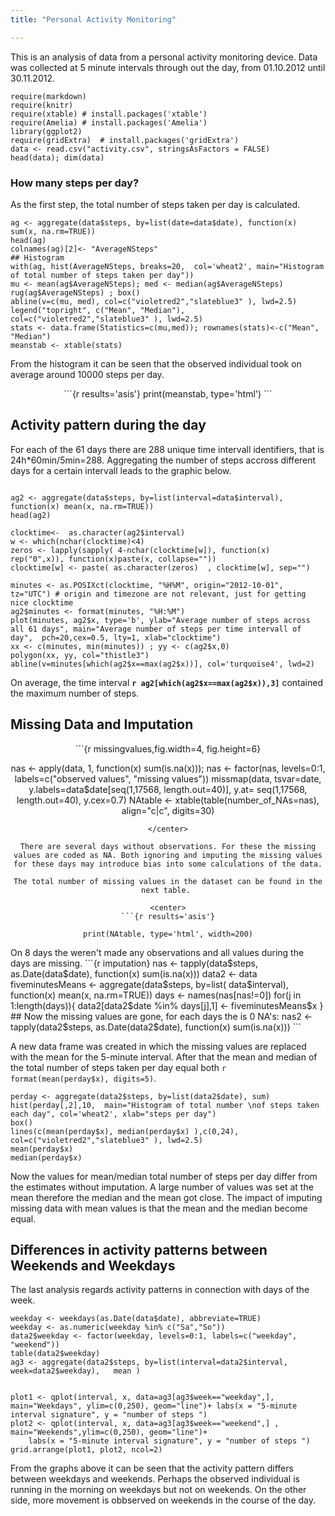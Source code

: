 ```yaml
---
title: "Personal Activity Monitoring"

---
```


This is an analysis of data from a personal activity monitoring device. Data was collected at 5 minute intervals through out the day, from 01.10.2012 until 30.11.2012.

```{r message=FALSE}
require(markdown)
require(knitr)  
require(xtable) # install.packages('xtable')
require(Amelia) # install.packages('Amelia')
library(ggplot2)
require(gridExtra)  # install.packages('gridExtra')
data <- read.csv("activity.csv", stringsAsFactors = FALSE)
head(data); dim(data)

```

### How many steps per day?

As the first step, the total number of steps taken per day is calculated.

```{r daywise}
ag <- aggregate(data$steps, by=list(date=data$date), function(x) sum(x, na.rm=TRUE))
head(ag) 
colnames(ag)[2]<- "AverageNSteps"
## Histogram
with(ag, hist(AverageNSteps, breaks=20,  col='wheat2', main="Histogram of total number of steps taken per day"))
mu <- mean(ag$AverageNSteps); med <- median(ag$AverageNSteps)
rug(ag$AverageNSteps) ; box()
abline(v=c(mu, med), col=c("violetred2","slateblue3" ), lwd=2.5)
legend("topright", c("Mean", "Median"), col=c("violetred2","slateblue3" ), lwd=2.5)
stats <- data.frame(Statistics=c(mu,med)); rownames(stats)<-c("Mean", "Median")
meanstab <- xtable(stats)
```
From the histogram it can be seen that the observed individual took on average around 10000 steps per day.
<center>
```{r results='asis'}
print(meanstab, type='html')
```
</center>

## Activity pattern during the day

For each of the 61 days there are 288 unique time intervall identifiers, that is 24h*60min/5min=288. Aggregating the number of steps accross different days for a certain intervall leads to the graphic below.

```{r clocktime}

ag2 <- aggregate(data$steps, by=list(interval=data$interval), function(x) mean(x, na.rm=TRUE))
head(ag2)

clocktime<-  as.character(ag2$interval)
w <- which(nchar(clocktime)<4)
zeros <- lapply(sapply( 4-nchar(clocktime[w]), function(x) rep("0",x)), function(x)paste(x, collapse=""))
clocktime[w] <- paste( as.character(zeros)  , clocktime[w], sep="")

minutes <- as.POSIXct(clocktime, "%H%M", origin="2012-10-01", tz="UTC") # origin and timezone are not relevant, just for getting nice clocktime
ag2$minutes <- format(minutes, "%H:%M")
plot(minutes, ag2$x, type='b', ylab="Average number of steps across all 61 days", main="Average number of steps per time intervall of day",  pch=20,cex=0.5, lty=1, xlab="clocktime")
xx <- c(minutes, min(minutes)) ; yy <- c(ag2$x,0)
polygon(xx, yy, col="thistle3")  
abline(v=minutes[which(ag2$x==max(ag2$x))], col='turquoise4', lwd=2)
```

On average, the time interval __`r ag2[which(ag2$x==max(ag2$x)),3]`__ contained the maximum number of steps.

## Missing Data and Imputation

<center>
```{r missingvalues,fig.width=4, fig.height=6}

nas <- apply(data, 1, function(x) sum(is.na(x))); nas <- factor(nas, levels=0:1, labels=c("observed values", "missing values")) 
missmap(data, tsvar=date, y.labels=data$date[seq(1,17568, length.out=40)], y.at= seq(1,17568, length.out=40), y.cex=0.7)
NAtable <- xtable(table(number_of_NAs=nas), align="c|c", digits=30)
```
</center>

There are several days without observations. For these the missing values are coded as NA. Both ignoring and imputing the missing values for these days may introduce bias into some calculations of the data.

The total number of missing values in the dataset can be found in the next table. 

<center>
```{r results='asis'}

print(NAtable, type='html', width=200)

```
</center>
On 8 days the weren't made any observations and all values during the days are missing.
```{r imputation}
nas <- tapply(data$steps, as.Date(data$date), function(x) sum(is.na(x)))
data2 <- data
fiveminutesMeans <- aggregate(data$steps, by=list( data$interval), function(x) mean(x, na.rm=TRUE))
days <- names(nas[nas!=0])
for(j in 1:length(days)){
  data2[data2$date %in% days[j],1] <- fiveminutesMeans$x
  }
## Now the missing values are gone, for each days the is 0 NA's:
nas2 <- tapply(data2$steps, as.Date(data2$date), function(x) sum(is.na(x)))
```


A new data frame was created in which the missing values are replaced with the mean for the 5-minute interval. After that the mean and median of the total number of steps taken per day equal both `r format(mean(perday$x), digits=5)`.


```{r histogramm}
perday <- aggregate(data2$steps, by=list(data2$date), sum) 
hist(perday[,2],10,  main="Histogram of total number \nof steps taken each day", col='wheat2', xlab="steps per day")
box()
lines(c(mean(perday$x), median(perday$x) ),c(0,24), col=c("violetred2","slateblue3" ), lwd=2.5)
mean(perday$x)
median(perday$x) 
```

Now the values for mean/median total number of steps per day differ from the estimates without imputation. A large number of values was set at the mean therefore the median and the mean got close. The impact of imputing missing data with mean values is that the mean and the median become equal.

## Differences in activity patterns between Weekends and Weekdays

The last analysis regards activity patterns in connection with days of the week.

```{r weekends}
weekday <- weekdays(as.Date(data$date), abbreviate=TRUE)
weekday <- as.numeric(weekday %in% c("Sa","So")) 
data2$weekday <- factor(weekday, levels=0:1, labels=c("weekday", "weekend"))
table(data2$weekday)
ag3 <- aggregate(data2$steps, by=list(interval=data2$interval, week=data2$weekday),   mean )


plot1 <- qplot(interval, x, data=ag3[ag3$week=="weekday",],   main="Weekdays", ylim=c(0,250), geom="line")+ labs(x = "5-minute interval signature", y = "number of steps ")
plot2 <- qplot(interval, x, data=ag3[ag3$week=="weekend",] , main="Weekends",ylim=c(0,250), geom="line")+ 
    labs(x = "5-minute interval signature", y = "number of steps ")
grid.arrange(plot1, plot2, ncol=2)

```

From the graphs above it can be seen that the activity pattern differs between weekdays and weekends. Perhaps the observed individual is running in the morning on weekdays but not on weekends. On the other side, more movement is obbserved on weekends in the course of the day.  